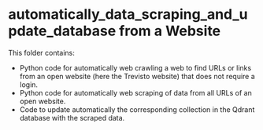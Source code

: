 # automatically_data_scraping_and_update_database from a Website

This folder contains:
- Python code for automatically web crawling a web to find URLs or links from an open website (here the Trevisto website) that does not require a login.
- Python code for automatically web scraping of data from all URLs of an open website.
- Code to update automatically the corresponding collection in the Qdrant database with the scraped data.

